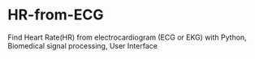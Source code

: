 # HR-from-ECG
Find Heart Rate(HR) from electrocardiogram (ECG or EKG) with Python, Biomedical signal processing, User Interface
